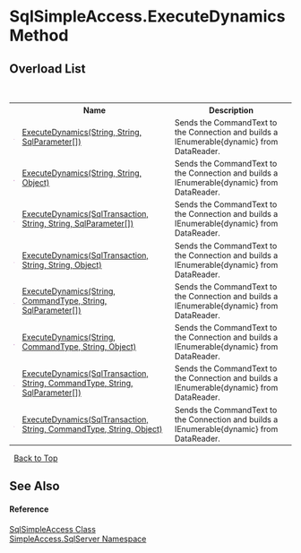 # SqlSimpleAccess.ExecuteDynamics Method 
 


## Overload List
&nbsp;<table><tr><th></th><th>Name</th><th>Description</th></tr><tr><td>![Public method](media/pubmethod.gif "Public method")</td><td><a href="e1348fc4-c7c8-536a-1816-bb3fea3eaab2">ExecuteDynamics(String, String, SqlParameter[])</a></td><td>
Sends the CommandText to the Connection and builds a IEnumerable{dynamic} from DataReader.</td></tr><tr><td>![Public method](media/pubmethod.gif "Public method")</td><td><a href="d5eadca1-980f-4f35-5da4-2b5c40375ac1">ExecuteDynamics(String, String, Object)</a></td><td>
Sends the CommandText to the Connection and builds a IEnumerable{dynamic} from DataReader.</td></tr><tr><td>![Public method](media/pubmethod.gif "Public method")</td><td><a href="8dffcd7e-5326-274c-e74b-a6098b0629f3">ExecuteDynamics(SqlTransaction, String, String, SqlParameter[])</a></td><td>
Sends the CommandText to the Connection and builds a IEnumerable{dynamic} from DataReader.</td></tr><tr><td>![Public method](media/pubmethod.gif "Public method")</td><td><a href="1c3a296f-7d1b-e185-7ac0-0697ef992ba8">ExecuteDynamics(SqlTransaction, String, String, Object)</a></td><td>
Sends the CommandText to the Connection and builds a IEnumerable{dynamic} from DataReader.</td></tr><tr><td>![Public method](media/pubmethod.gif "Public method")</td><td><a href="28491348-e503-ab62-c752-e57344a23573">ExecuteDynamics(String, CommandType, String, SqlParameter[])</a></td><td>
Sends the CommandText to the Connection and builds a IEnumerable{dynamic} from DataReader.</td></tr><tr><td>![Public method](media/pubmethod.gif "Public method")</td><td><a href="ce3fb621-5bf3-2e4d-575c-b85ab3fff559">ExecuteDynamics(String, CommandType, String, Object)</a></td><td>
Sends the CommandText to the Connection and builds a IEnumerable{dynamic} from DataReader.</td></tr><tr><td>![Public method](media/pubmethod.gif "Public method")</td><td><a href="0d8dac5a-14c0-1f18-c7c2-81f9613263d4">ExecuteDynamics(SqlTransaction, String, CommandType, String, SqlParameter[])</a></td><td>
Sends the CommandText to the Connection and builds a IEnumerable{dynamic} from DataReader.</td></tr><tr><td>![Public method](media/pubmethod.gif "Public method")</td><td><a href="409a816f-6e3d-4851-4e60-bc37b22b8120">ExecuteDynamics(SqlTransaction, String, CommandType, String, Object)</a></td><td>
Sends the CommandText to the Connection and builds a IEnumerable{dynamic} from DataReader.</td></tr></table>&nbsp;
<a href="#sqlsimpleaccess.executedynamics-method">Back to Top</a>

## See Also


#### Reference
<a href="51cba069-bca7-767f-b9f4-7a420dd10a28">SqlSimpleAccess Class</a><br /><a href="0aec4ece-a28c-8a60-ec49-ed778f89c036">SimpleAccess.SqlServer Namespace</a><br />